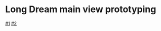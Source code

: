 # Long Dream main view prototyping

[#1](http://kt3k.github.io/LD-proto/s/1.html)
[#2](http://kt3k.github.io/LD-proto/s/2.html)
